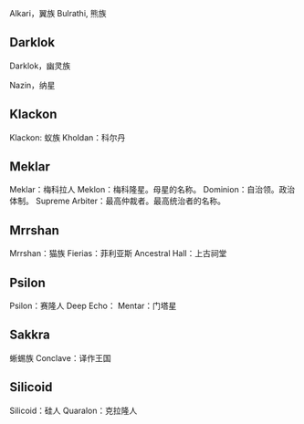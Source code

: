 Alkari，翼族
Bulrathi, 熊族

## Darklok

Darklok，幽灵族

Nazin，纳星

## Klackon

Klackon: 蚁族
Kholdan：科尔丹

## Meklar

Meklar：梅科拉人
Meklon：梅科隆星。母星的名称。
Dominion：自治领。政治体制。
Supreme Arbiter：最高仲裁者。最高统治者的名称。

## Mrrshan

Mrrshan：猫族
Fierias：菲利亚斯
Ancestral Hall：上古祠堂

## Psilon

Psilon：赛隆人
Deep Echo：
Mentar：门塔星

## Sakkra

蜥蜴族
Conclave：译作王国

## Silicoid

Silicoid：硅人
Quaralon：克拉隆人
